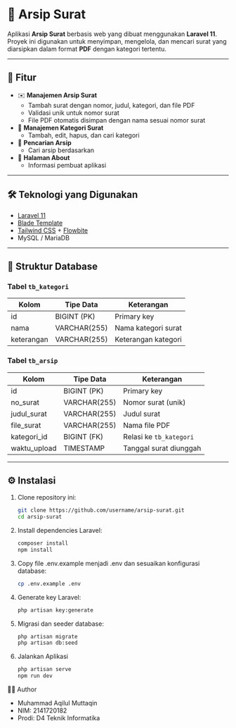 # 📂 Arsip Surat

Aplikasi **Arsip Surat** berbasis web yang dibuat menggunakan **Laravel 11**.  
Proyek ini digunakan untuk menyimpan, mengelola, dan mencari surat yang diarsipkan dalam format **PDF** dengan kategori tertentu.

---

## 🚀 Fitur
- ✉️ **Manajemen Arsip Surat**
  - Tambah surat dengan nomor, judul, kategori, dan file PDF
  - Validasi unik untuk nomor surat
  - File PDF otomatis disimpan dengan nama sesuai nomor surat
- 📑 **Manajemen Kategori Surat**
  - Tambah, edit, hapus, dan cari kategori
- 🔎 **Pencarian Arsip**
  - Cari arsip berdasarkan
- 👤 **Halaman About**
  - Informasi pembuat aplikasi

---

## 🛠️ Teknologi yang Digunakan
- [Laravel 11](https://laravel.com/)
- [Blade Template](https://laravel.com/docs/blade)
- [Tailwind CSS](https://tailwindcss.com/) + [Flowbite](https://flowbite.com/)
- MySQL / MariaDB

---

## 📂 Struktur Database
### Tabel `tb_kategori`
| Kolom       | Tipe Data    | Keterangan              |
|-------------|--------------|-------------------------|
| id          | BIGINT (PK)  | Primary key             |
| nama        | VARCHAR(255) | Nama kategori surat     |
| keterangan  | VARCHAR(255) | Keterangan kategori     |

### Tabel `tb_arsip`
| Kolom        | Tipe Data    | Keterangan                     |
|--------------|--------------|--------------------------------|
| id           | BIGINT (PK)  | Primary key                    |
| no_surat     | VARCHAR(255) | Nomor surat (unik)             |
| judul_surat  | VARCHAR(255) | Judul surat                    |
| file_surat   | VARCHAR(255) | Nama file PDF                  |
| kategori_id  | BIGINT (FK)  | Relasi ke `tb_kategori`        |
| waktu_upload | TIMESTAMP    | Tanggal surat diunggah         |

---

## ⚙️ Instalasi

1. Clone repository ini:
   ```bash
   git clone https://github.com/username/arsip-surat.git
   cd arsip-surat

2. Install dependencies Laravel:
   ```bash
   composer install
   npm install

3. Copy file .env.example menjadi .env dan sesuaikan konfigurasi database:
   ```bash
   cp .env.example .env

4. Generate key Laravel:
   ```bash
   php artisan key:generate

5. Migrasi dan seeder database:
   ```bash
   php artisan migrate
   php artisan db:seed

6. Jalankan Aplikasi
   ```bash
   php artisan serve
   npm run dev

👨‍💻 Author
- Muhammad Aqilul Muttaqin
- NIM: 2141720182
- Prodi: D4 Teknik Informatika
